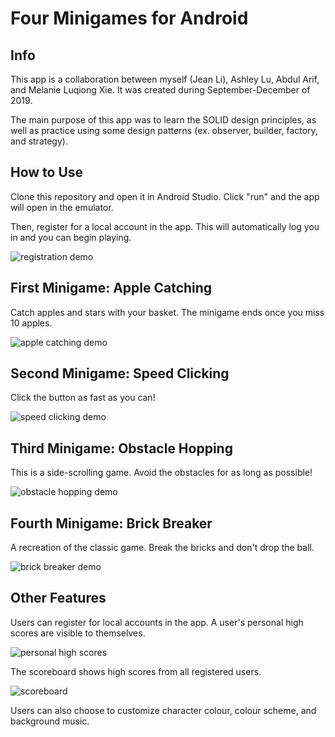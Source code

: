 # Four Minigames for Android

## Info
This app is a collaboration between myself (Jean Li), Ashley Lu, Abdul Arif, and Melanie Luqiong Xie. It was created during September-December of 2019.

The main purpose of this app was to learn the SOLID design principles, as well as practice using some design patterns (ex. observer, builder, factory, and strategy).

## How to Use
Clone this repository and open it in Android Studio. Click "run" and the app will open in the emulator.

Then, register for a local account in the app. This will automatically log you in and you can begin playing.

![registration demo](https://i.imgur.com/92KBxaH.gif)

## First Minigame: Apple Catching
Catch apples and stars with your basket. The minigame ends once you miss 10 apples.

![apple catching demo](https://i.imgur.com/c2CfrQV.gif)

## Second Minigame: Speed Clicking
Click the button as fast as you can!

![speed clicking demo](https://i.imgur.com/DgpVXvI.gif)

## Third Minigame: Obstacle Hopping
This is a side-scrolling game. Avoid the obstacles for as long as possible!

![obstacle hopping demo](https://i.imgur.com/89ujRPj.gif)

## Fourth Minigame: Brick Breaker
A recreation of the classic game. Break the bricks and don't drop the ball.

![brick breaker demo](https://i.imgur.com/AkXLJYB.gif)

## Other Features
Users can register for local accounts in the app. A user's personal high scores are visible to themselves.

![personal high scores](https://i.imgur.com/8YDXu5Q.png)

The scoreboard shows high scores from all registered users.

![scoreboard](https://i.imgur.com/CbEvMg2.png)

Users can also choose to customize character colour, colour scheme, and background music.
